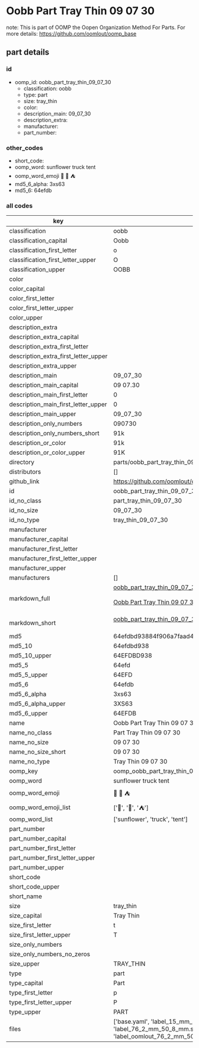 # Oobb Part Tray Thin 09 07 30  

note: This is part of OOMP the Oopen Organization Method For Parts. For more details: https://github.com/oomlout/oomp_base

##  part details





### id
* oomp_id: oobb_part_tray_thin_09_07_30
  * classification: oobb
  * type: part
  * size: tray_thin
  * color: 
  * description_main: 09_07_30
  * description_extra: 
  * manufacturer: 
  * part_number: 

### other_codes
* short_code: 
* oomp_word: sunflower truck tent
* oomp_word_emoji :sunflower: :truck: :tent:
* md5_6_alpha: 3xs63
* md5_6: 64efdb

### all codes 
| key | value |  
| --- | --- |  
| classification | oobb |  
| classification_capital | Oobb |  
| classification_first_letter | o |  
| classification_first_letter_upper | O |  
| classification_upper | OOBB |  
| color |  |  
| color_capital |  |  
| color_first_letter |  |  
| color_first_letter_upper |  |  
| color_upper |  |  
| description_extra |  |  
| description_extra_capital |  |  
| description_extra_first_letter |  |  
| description_extra_first_letter_upper |  |  
| description_extra_upper |  |  
| description_main | 09_07_30 |  
| description_main_capital | 09 07.30 |  
| description_main_first_letter | 0 |  
| description_main_first_letter_upper | 0 |  
| description_main_upper | 09_07_30 |  
| description_only_numbers | 090730 |  
| description_only_numbers_short | 91k |  
| description_or_color | 91k |  
| description_or_color_upper | 91K |  
| directory | parts/oobb_part_tray_thin_09_07_30 |  
| distributors | [] |  
| github_link | https://github.com/oomlout/oomlout_oomp_part_src/tree/main/parts/oobb_part_tray_thin_09_07_30/working |  
| id | oobb_part_tray_thin_09_07_30 |  
| id_no_class | part_tray_thin_09_07_30 |  
| id_no_size | 09_07_30 |  
| id_no_type | tray_thin_09_07_30 |  
| manufacturer |  |  
| manufacturer_capital |  |  
| manufacturer_first_letter |  |  
| manufacturer_first_letter_upper |  |  
| manufacturer_upper |  |  
| manufacturers | [] |  
| markdown_full | [oobb_part_tray_thin_09_07_30](https://github.com/oomlout/oomlout_oomp_part_src/tree/main/parts/oobb_part_tray_thin_09_07_30/working)<br>[](https://github.com/oomlout/oomlout_oomp_part_src/tree/main/parts/oobb_part_tray_thin_09_07_30/working)<br>[Oobb Part Tray Thin 09 07 30](https://github.com/oomlout/oomlout_oomp_part_src/tree/main/parts/oobb_part_tray_thin_09_07_30/working)<br><br> |  
| markdown_short | [oobb_part_tray_thin_09_07_30](https://github.com/oomlout/oomlout_oomp_part_src/tree/main/parts/oobb_part_tray_thin_09_07_30/working)<br><br> |  
| md5 | 64efdbd93884f906a7faad4dd9ec3511 |  
| md5_10 | 64efdbd938 |  
| md5_10_upper | 64EFDBD938 |  
| md5_5 | 64efd |  
| md5_5_upper | 64EFD |  
| md5_6 | 64efdb |  
| md5_6_alpha | 3xs63 |  
| md5_6_alpha_upper | 3XS63 |  
| md5_6_upper | 64EFDB |  
| name | Oobb Part Tray Thin 09 07 30 |  
| name_no_class | Part Tray Thin 09 07 30 |  
| name_no_size | 09 07 30 |  
| name_no_size_short | 09 07 30 |  
| name_no_type | Tray Thin 09 07 30 |  
| oomp_key | oomp_oobb_part_tray_thin_09_07_30 |  
| oomp_word | sunflower truck tent |  
| oomp_word_emoji | :sunflower: :truck: :tent: |  
| oomp_word_emoji_list | [':sunflower:', ':truck:', ':tent:'] |  
| oomp_word_list | ['sunflower', 'truck', 'tent'] |  
| part_number |  |  
| part_number_capital |  |  
| part_number_first_letter |  |  
| part_number_first_letter_upper |  |  
| part_number_upper |  |  
| short_code |  |  
| short_code_upper |  |  
| short_name |  |  
| size | tray_thin |  
| size_capital | Tray Thin |  
| size_first_letter | t |  
| size_first_letter_upper | T |  
| size_only_numbers |  |  
| size_only_numbers_no_zeros |  |  
| size_upper | TRAY_THIN |  
| type | part |  
| type_capital | Part |  
| type_first_letter | p |  
| type_first_letter_upper | P |  
| type_upper | PART |  
| files | ['base.yaml', 'label_15_mm_30_mm.pdf', 'label_15_mm_30_mm.svg', 'label_76_2_mm_50_8_mm.pdf', 'label_76_2_mm_50_8_mm.svg', 'label_oomlout_76_2_mm_50_8_mm.pdf', 'label_oomlout_76_2_mm_50_8_mm.svg', 'readme.md', 'working.json', 'working.yaml'] |  
